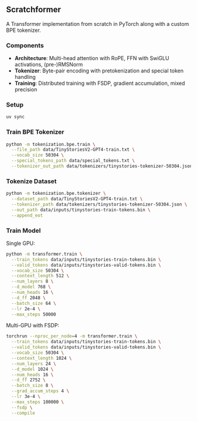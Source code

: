 ## Scratchformer

A Transformer implementation from scratch in PyTorch along with a custom BPE tokenizer.

### Components

- **Architecture**: Multi-head attention with RoPE, FFN with SwiGLU activations, (pre-)RMSNorm
- **Tokenizer**: Byte-pair encoding with pretokenization and special token handling
- **Training**: Distributed training with FSDP, gradient accumulation, mixed precision

### Setup

```bash
uv sync
```

### Train BPE Tokenizer

```bash
python -m tokenization.bpe.train \
  --file_path data/TinyStoriesV2-GPT4-train.txt \
  --vocab_size 50304 \
  --special_tokens_path data/special_tokens.txt \
  --tokenizer_out_path data/tokenizers/tinystories-tokenizer-50304.json
```

### Tokenize Dataset

```bash
python -m tokenization.bpe.tokenizer \
  --dataset_path data/TinyStoriesV2-GPT4-train.txt \
  --tokenizer_path data/tokenizers/tinystories-tokenizer-50304.json \
  --out_path data/inputs/tinystories-train-tokens.bin \
  --append_eot
```

### Train Model

Single GPU:
```bash
python -m transformer.train \
  --train_tokens data/inputs/tinystories-train-tokens.bin \
  --valid_tokens data/inputs/tinystories-valid-tokens.bin \
  --vocab_size 50304 \
  --context_length 512 \
  --num_layers 8 \
  --d_model 768 \
  --num_heads 16 \
  --d_ff 2048 \
  --batch_size 64 \
  --lr 2e-4 \
  --max_steps 50000
```

Multi-GPU with FSDP:
```bash
torchrun --nproc_per_node=4 -m transformer.train \
  --train_tokens data/inputs/tinystories-train-tokens.bin \
  --valid_tokens data/inputs/tinystories-valid-tokens.bin \
  --vocab_size 50304 \
  --context_length 1024 \
  --num_layers 24 \
  --d_model 1024 \
  --num_heads 16 \
  --d_ff 2752 \
  --batch_size 8 \
  --grad_accum_steps 4 \
  --lr 3e-4 \
  --max_steps 100000 \
  --fsdp \
  --compile
```
